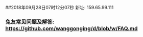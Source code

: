 ##2018年09月28日07时12分07秒 新址: 159.65.99.111
### 兔友常见问题及解答: https://github.com/wanggonging/d/blob/w/FAQ.md
